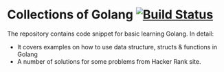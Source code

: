 # Collections of Golang [![Build Status](https://travis-ci.com/sagabob/GolangCollections.svg?branch=master)](https://travis-ci.com/sagabob/GolangCollections)
The repository contains code snippet for basic learning Golang. 
In detail:
- It covers examples on how to use data structure, structs & functions in Golang 
- A number of solutions for some problems from Hacker Rank site. 



